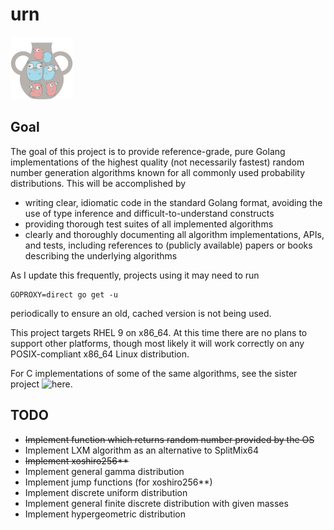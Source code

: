 # urn
![image](urn_small.png)

## Goal
The goal of this project is to provide reference-grade, pure Golang implementations of the highest quality (not necessarily fastest) random number generation algorithms known for all commonly used probability distributions. This will be accomplished by
* writing clear, idiomatic code in the standard Golang format, avoiding the use of type inference and difficult-to-understand constructs
* providing thorough test suites of all implemented algorithms
* clearly and thoroughly documenting all algorithm implementations, APIs, and tests, including references to (publicly available) papers or books describing the underlying algorithms

As I update this frequently, projects using it may need to run
```
GOPROXY=direct go get -u
```
periodically to ensure an old, cached version is not being used.

This project targets RHEL 9 on x86_64. At this time there are no plans to support other platforms, though most likely it will work correctly on any POSIX-compliant x86_64 Linux distribution.

For C implementations of some of the same algorithms, see the sister project ![here](https://github.com/kmazza2/crng).

## TODO
* ~~Implement function which returns random number provided by the OS~~
* Implement LXM algorithm as an alternative to SplitMix64
* ~~Implement xoshiro256**~~
* Implement general gamma distribution
* Implement jump functions (for xoshiro256**)
* Implement discrete uniform distribution
* Implement general finite discrete distribution with given masses
* Implement hypergeometric distribution
